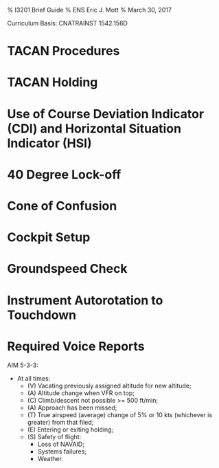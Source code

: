 % I3201 Brief Guide
% ENS Eric J. Mott
% March 30, 2017

Curriculum Basis: CNATRAINST 1542.156D

TACAN Procedures
================

TACAN Holding
=============

Use of Course Deviation Indicator (CDI) and Horizontal Situation Indicator (HSI)
================================================================================

40 Degree Lock-off
==================

Cone of Confusion
=================

Cockpit Setup
=============

Groundspeed Check
=================

Instrument Autorotation to Touchdown
====================================

Required Voice Reports
======================

AIM 5-3-3:

- At all times:
  - (V) Vacating previously assigned altitude for new altitude;
  - (A) Altitude change when VFR on top;
  - (C) Climb/descent not possible >= 500 ft/min;
  - (A) Approach has been missed;
  - (T) True airspeed (average) change of 5% or 10 kts (whichever is greater)
    from that filed;
  - (E) Entering or exiting holding;
  - (S) Safety of flight:
    - Loss of NAVAID;
    - Systems failures;
    - Weather.
